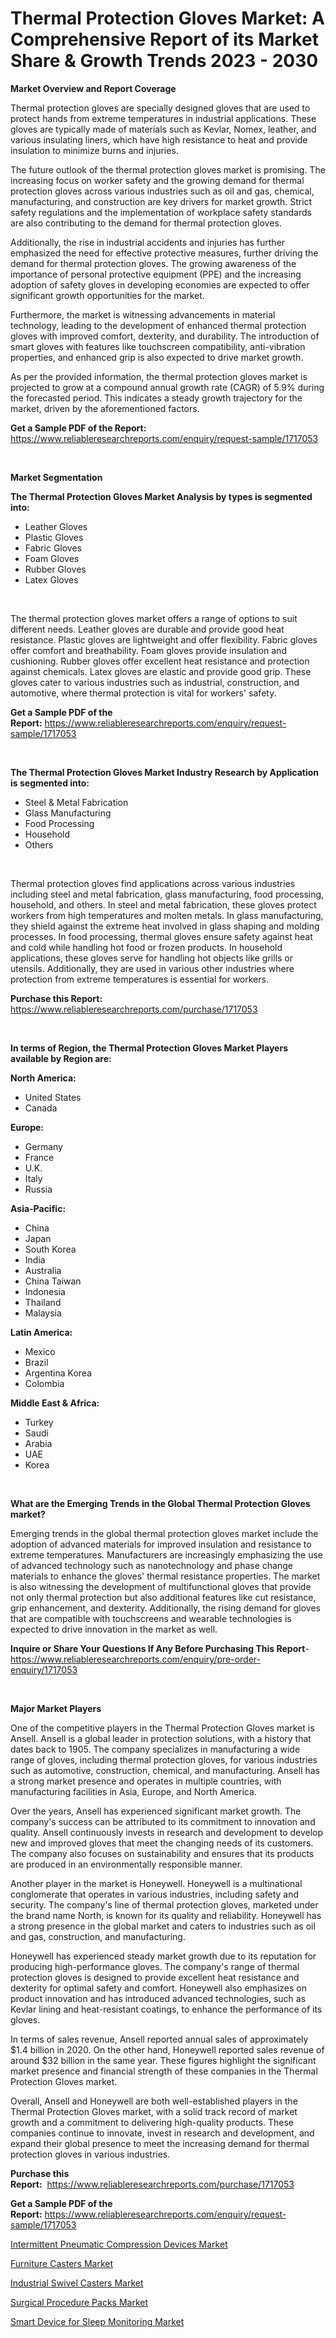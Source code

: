 <p><h1>Thermal Protection Gloves Market: A Comprehensive Report of its Market Share & Growth Trends 2023 - 2030</h1></p><p><strong>Market Overview and Report Coverage</strong></p>
<p><p>Thermal protection gloves are specially designed gloves that are used to protect hands from extreme temperatures in industrial applications. These gloves are typically made of materials such as Kevlar, Nomex, leather, and various insulating liners, which have high resistance to heat and provide insulation to minimize burns and injuries.</p><p>The future outlook of the thermal protection gloves market is promising. The increasing focus on worker safety and the growing demand for thermal protection gloves across various industries such as oil and gas, chemical, manufacturing, and construction are key drivers for market growth. Strict safety regulations and the implementation of workplace safety standards are also contributing to the demand for thermal protection gloves.</p><p>Additionally, the rise in industrial accidents and injuries has further emphasized the need for effective protective measures, further driving the demand for thermal protection gloves. The growing awareness of the importance of personal protective equipment (PPE) and the increasing adoption of safety gloves in developing economies are expected to offer significant growth opportunities for the market.</p><p>Furthermore, the market is witnessing advancements in material technology, leading to the development of enhanced thermal protection gloves with improved comfort, dexterity, and durability. The introduction of smart gloves with features like touchscreen compatibility, anti-vibration properties, and enhanced grip is also expected to drive market growth.</p><p>As per the provided information, the thermal protection gloves market is projected to grow at a compound annual growth rate (CAGR) of 5.9% during the forecasted period. This indicates a steady growth trajectory for the market, driven by the aforementioned factors.</p></p>
<p><strong>Get a Sample PDF of the Report:</strong> <a href="https://www.reliableresearchreports.com/enquiry/request-sample/1717053">https://www.reliableresearchreports.com/enquiry/request-sample/1717053</a></p>
<p>&nbsp;</p>
<p><strong>Market Segmentation</strong></p>
<p><strong>The Thermal Protection Gloves Market Analysis by types is segmented into:</strong></p>
<p><ul><li>Leather Gloves</li><li>Plastic Gloves</li><li>Fabric Gloves</li><li>Foam Gloves</li><li>Rubber Gloves</li><li>Latex Gloves</li></ul></p>
<p>&nbsp;</p>
<p><p>The thermal protection gloves market offers a range of options to suit different needs. Leather gloves are durable and provide good heat resistance. Plastic gloves are lightweight and offer flexibility. Fabric gloves offer comfort and breathability. Foam gloves provide insulation and cushioning. Rubber gloves offer excellent heat resistance and protection against chemicals. Latex gloves are elastic and provide good grip. These gloves cater to various industries such as industrial, construction, and automotive, where thermal protection is vital for workers' safety.</p></p>
<p><strong>Get a Sample PDF of the Report:</strong>&nbsp;<a href="https://www.reliableresearchreports.com/enquiry/request-sample/1717053">https://www.reliableresearchreports.com/enquiry/request-sample/1717053</a></p>
<p>&nbsp;</p>
<p><strong>The Thermal Protection Gloves Market Industry Research by Application is segmented into:</strong></p>
<p><ul><li>Steel & Metal Fabrication</li><li>Glass Manufacturing</li><li>Food Processing</li><li>Household</li><li>Others</li></ul></p>
<p>&nbsp;</p>
<p><p>Thermal protection gloves find applications across various industries including steel and metal fabrication, glass manufacturing, food processing, household, and others. In steel and metal fabrication, these gloves protect workers from high temperatures and molten metals. In glass manufacturing, they shield against the extreme heat involved in glass shaping and molding processes. In food processing, thermal gloves ensure safety against heat and cold while handling hot food or frozen products. In household applications, these gloves serve for handling hot objects like grills or utensils. Additionally, they are used in various other industries where protection from extreme temperatures is essential for workers.</p></p>
<p><strong>Purchase this Report:</strong>&nbsp; <a href="https://www.reliableresearchreports.com/purchase/1717053">https://www.reliableresearchreports.com/purchase/1717053</a></p>
<p>&nbsp;</p>
<p><strong>In terms of Region, the Thermal Protection Gloves Market Players available by Region are:</strong></p>
<p>
    <p> <strong> North America: </strong>
        <ul>
            <li>United States</li>
            <li>Canada</li>
        </ul>
        </p> 
    <p> <strong> Europe: </strong>
        <ul>
            <li>Germany</li>
            <li>France</li>
            <li>U.K.</li>
            <li>Italy</li>
            <li>Russia</li>
        </ul>
        </p> 
    <p> <strong> Asia-Pacific: </strong>
        <ul>
            <li>China</li>
            <li>Japan</li>
            <li>South Korea</li>
            <li>India</li>
            <li>Australia</li>
            <li>China Taiwan</li>
            <li>Indonesia</li>
            <li>Thailand</li>
            <li>Malaysia</li>
        </ul>
        </p> 
    <p> <strong> Latin America: </strong>
        <ul>
            <li>Mexico</li>
            <li>Brazil</li>
            <li>Argentina Korea</li>
            <li>Colombia</li>
        </ul>
        </p> 
    <p> <strong> Middle East & Africa: </strong>
        <ul>
            <li>Turkey</li>
            <li>Saudi</li>
            <li>Arabia</li>
            <li>UAE</li>
            <li>Korea</li>
        </ul>
    </p>
    </p>
<p>&nbsp;</p>
<p><strong>What are the Emerging Trends in the Global Thermal Protection Gloves market?</strong></p>
<p><p>Emerging trends in the global thermal protection gloves market include the adoption of advanced materials for improved insulation and resistance to extreme temperatures. Manufacturers are increasingly emphasizing the use of advanced technology such as nanotechnology and phase change materials to enhance the gloves' thermal resistance properties. The market is also witnessing the development of multifunctional gloves that provide not only thermal protection but also additional features like cut resistance, grip enhancement, and dexterity. Additionally, the rising demand for gloves that are compatible with touchscreens and wearable technologies is expected to drive innovation in the market as well.</p></p>
<p><strong>Inquire or Share Your Questions If Any Before Purchasing This Report</strong>- <a href="https://www.reliableresearchreports.com/enquiry/pre-order-enquiry/1717053">https://www.reliableresearchreports.com/enquiry/pre-order-enquiry/1717053</a></p>
<p>&nbsp;</p>
<p><strong>Major Market Players</strong></p>
<p><p>One of the competitive players in the Thermal Protection Gloves market is Ansell. Ansell is a global leader in protection solutions, with a history that dates back to 1905. The company specializes in manufacturing a wide range of gloves, including thermal protection gloves, for various industries such as automotive, construction, chemical, and manufacturing. Ansell has a strong market presence and operates in multiple countries, with manufacturing facilities in Asia, Europe, and North America.</p><p>Over the years, Ansell has experienced significant market growth. The company's success can be attributed to its commitment to innovation and quality. Ansell continuously invests in research and development to develop new and improved gloves that meet the changing needs of its customers. The company also focuses on sustainability and ensures that its products are produced in an environmentally responsible manner.</p><p>Another player in the market is Honeywell. Honeywell is a multinational conglomerate that operates in various industries, including safety and security. The company's line of thermal protection gloves, marketed under the brand name North, is known for its quality and reliability. Honeywell has a strong presence in the global market and caters to industries such as oil and gas, construction, and manufacturing.</p><p>Honeywell has experienced steady market growth due to its reputation for producing high-performance gloves. The company's range of thermal protection gloves is designed to provide excellent heat resistance and dexterity for optimal safety and comfort. Honeywell also emphasizes on product innovation and has introduced advanced technologies, such as Kevlar lining and heat-resistant coatings, to enhance the performance of its gloves.</p><p>In terms of sales revenue, Ansell reported annual sales of approximately $1.4 billion in 2020. On the other hand, Honeywell reported sales revenue of around $32 billion in the same year. These figures highlight the significant market presence and financial strength of these companies in the Thermal Protection Gloves market.</p><p>Overall, Ansell and Honeywell are both well-established players in the Thermal Protection Gloves market, with a solid track record of market growth and a commitment to delivering high-quality products. These companies continue to innovate, invest in research and development, and expand their global presence to meet the increasing demand for thermal protection gloves in various industries.</p></p>
<p><strong>Purchase this Report:</strong>&nbsp;&nbsp;<a href="https://www.reliableresearchreports.com/purchase/1717053">https://www.reliableresearchreports.com/purchase/1717053</a></p>
<p></p>
<p><strong>Get a Sample PDF of the Report:</strong>&nbsp;<a href="https://www.reliableresearchreports.com/enquiry/request-sample/1717053">https://www.reliableresearchreports.com/enquiry/request-sample/1717053</a></p>
<p><p><a href="https://www.linkedin.com/pulse/intermittent-pneumatic-compression-devices-market-size-share-mmkkf/">Intermittent Pneumatic Compression Devices Market</a></p><p><a href="https://github.com/rahu1505/Market-Research-Report-List-1/blob/main/furniture-casters-market.md">Furniture Casters Market</a></p><p><a href="https://github.com/rahu1502/Market-Research-Report-List-1/blob/main/industrial-swivel-casters-market.md">Industrial Swivel Casters Market</a></p><p><a href="https://www.linkedin.com/pulse/surgical-procedure-packs-market-research-report-provides-6nslf/">Surgical Procedure Packs Market</a></p><p><a href="https://medium.com/@eltaroberts2662/smart-device-for-sleep-monitoring-market-trends-forecast-and-competitive-analysis-to-2030-8996979f8dd3">Smart Device for Sleep Monitoring Market</a></p></p>